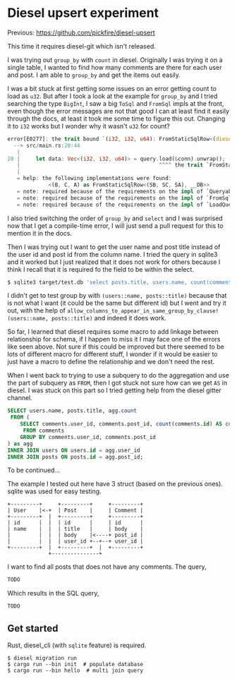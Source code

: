 Diesel upsert experiment
========================

Previous: https://github.com/pickfire/diesel-upsert

This time it requires diesel-git which isn't released.

I was trying out `group_by` with `count` in diesel. Originally I was trying it
on a single table, I wanted to find how many comments are there for each user
and post. I am able to `group_by` and get the items out easily.

I was a bit stuck at first getting some issues on an error getting count to
load as `u32`. But after I took a look at the example for `group_by` and I tried
searching the type `BigInt`, I saw a big `ToSql` and `FromSql` impls at the
front, even though the error messages are not that good I can at least find it
easily through the docs, at least it took me some time to figure this out.
Changing it to `i32` works but I wonder why it wasn't `u32` for count?

```rust
error[E0277]: the trait bound `(i32, i32, u64): FromStaticSqlRow<(diesel::sql_types::Integer, diesel::sql_types::Integer, BigInt), Sqlite>` is not satisfied
  --> src/main.rs:20:44
   |
20 |     let data: Vec<(i32, i32, u64)> = query.load(&conn).unwrap();
   |                                            ^^^^ the trait `FromStaticSqlRow<(diesel::sql_types::Integer, diesel::sql_types::Integer, BigInt), Sqlite>` is not implemented for `(i32, i32, u64)`
   |
   = help: the following implementations were found:
             <(B, C, A) as FromStaticSqlRow<(SB, SC, SA), __DB>>
   = note: required because of the requirements on the impl of `Queryable<(diesel::sql_types::Integer, diesel::sql_types::Integer, BigInt), Sqlite>` for `(i32, i32, u64)`
   = note: required because of the requirements on the impl of `FromSqlRow<(diesel::sql_types::Integer, diesel::sql_types::Integer, BigInt), Sqlite>` for `(i32, i32, u64)`
   = note: required because of the requirements on the impl of `LoadQuery<SqliteConnection, (i32, i32, u64)>` for `SelectStatement<hello::schema::comments::table, diesel::query_builder::select_clause::SelectClause<(hello::schema::comments::user_id, post_id, diesel::expression::count::count::count<diesel::sql_types::Integer, hello::schema::comments::id>)>, diesel::query_builder::distinct_clause::NoDistinctClause, diesel::query_builder::where_clause::NoWhereClause, diesel::query_builder::order_clause::NoOrderClause, LimitOffsetClause<NoLimitClause, NoOffsetClause>, diesel::query_builder::group_by_clause::GroupByClause<(hello::schema::comments::user_id, post_id)>>`
```

I also tried switching the order of `group_by` and `select` and I was
surprised now that I get a compile-time error, I will just send a
pull request for this to mention it in the docs.

Then I was trying out I want to get the user name and post title instead of
the user id and post id from the column name. I tried the query in sqlite3
and it worked but I just realized that it does not work for others because
I think I recall that it is required fo the field to be within the select.

```sh
$ sqlite3 target/test.db 'select posts.title, users.name, count(comments.id) from comments inner join users on comments.user_id = users.id inner join posts on comments.post_id = posts.id group by comments.user_id, post_id;'
```

I didn't get to test group by with `(users::name, posts::title)` because that
is not what I want (it could be the same but different id) but I went and try
it out, with the help of
`allow_columns_to_appear_in_same_group_by_clause!(users::name, posts::title)`
and indeed it does work.

So far, I learned that diesel requires some macro to add linkage between
relationship for schema, if I happen to miss it I may face one of the errors
like seen above. Not sure if this could be improved but there seemed to be
lots of different macro for different stuff, I wonder if it would be easier
to just have a macro to define the relationship and we don't need the rest.

When I went back to trying to use a subquery to do the aggregation and use
the part of subquery as `FROM`, then I got stuck not sure how can we get
`AS` in diesel. I was stuck on this part so I tried getting help from the
diesel gitter channel.

```sql
SELECT users.name, posts.title, agg.count
 FROM (
    SELECT comments.user_id, comments.post_id, count(comments.id) AS count
     FROM comments
    GROUP BY comments.user_id, comments.post_id
) as agg
INNER JOIN users ON users.id = agg.user_id
INNER JOIN posts ON posts.id = agg.post_id;
```

To be continued...

The example I tested out here have 3 struct (based on the previous ones).
sqlite was used for easy testing.

    +---------+     +---------+     +---------+
    | User    |<-+  | Post    |     | Comment |
    +---------+  |  +---------+     +---------+
    | id      |  |  | id      |     | id      |
    | name    |  |  | title   |     | body    |
    |         |  |  | body    |<----+ post_id |
    |         |  |  | user_id +--+--+ user_id |
    +---------+  |  +---------+  |  +---------+
                 +---------------+

I want to find all posts that does not have any comments. The query,

```rust
TODO
```

Which results in the SQL query,

```sql
TODO
```

## Get started

Rust, diesel_cli (with `sqlite` feature) is required.

```
$ diesel migration run
$ cargo run --bin init  # populate database
$ cargo run --bin hello  # multi join query
```
